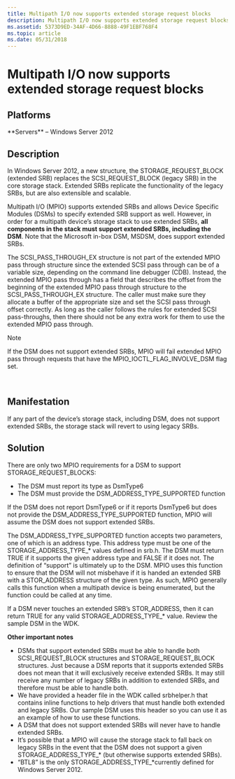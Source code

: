 ```yaml
---
title: Multipath I/O now supports extended storage request blocks
description: Multipath I/O now supports extended storage request blocks
ms.assetid: 5373D9ED-34AF-4D66-8888-49F1EBF768F4
ms.topic: article
ms.date: 05/31/2018
---
```


# Multipath I/O now supports extended storage request blocks

## Platforms

<dl> **Servers** – Windows Server 2012  
</dl>

## Description

In Windows Server 2012, a new structure, the STORAGE\_REQUEST\_BLOCK (extended SRB) replaces the SCSI\_REQUEST\_BLOCK (legacy SRB) in the core storage stack. Extended SRBs replicate the functionality of the legacy SRBs, but are also extensible and scalable.

Multipath I/O (MPIO) supports extended SRBs and allows Device Specific Modules (DSMs) to specify extended SRB support as well. However, in order for a multipath device’s storage stack to use extended SRBs, **all components in the stack must support extended SRBs, including the DSM**. Note that the Microsoft in-box DSM, MSDSM, does support extended SRBs.

The SCSI\_PASS\_THROUGH\_EX structure is not part of the extended MPIO pass through structure since the extended SCSI pass through can be of a variable size, depending on the command line debugger (CDB). Instead, the extended MPIO pass through has a field that describes the offset from the beginning of the extended MPIO pass through structure to the SCSI\_PASS\_THROUGH\_EX structure. The caller must make sure they allocate a buffer of the appropriate size and set the SCSI pass through offset correctly. As long as the caller follows the rules for extended SCSI pass-throughs, then there should not be any extra work for them to use the extended MPIO pass through.

> [!Note]  
> If the DSM does not support extended SRBs, MPIO will fail extended MPIO pass through requests that have the MPIO\_IOCTL\_FLAG\_INVOLVE\_DSM flag set.

 

## Manifestation

If any part of the device’s storage stack, including DSM, does not support extended SRBs, the storage stack will revert to using legacy SRBs.

## Solution

There are only two MPIO requirements for a DSM to support STORAGE\_REQUEST\_BLOCKS:

-   The DSM must report its type as DsmType6
-   The DSM must provide the DSM\_ADDRESS\_TYPE\_SUPPORTED function

If the DSM does not report DsmType6 or if it reports DsmType6 but does not provide the DSM\_ADDRESS\_TYPE\_SUPPORTED function, MPIO will assume the DSM does not support extended SRBs.

The DSM\_ADDRESS\_TYPE\_SUPPORTED function accepts two parameters, one of which is an address type. This address type must be one of the STORAGE\_ADDRESS\_TYPE\_\* values defined in srb.h. The DSM must return TRUE if it supports the given address type and FALSE if it does not. The definition of “support” is ultimately up to the DSM. MPIO uses this function to ensure that the DSM will not misbehave if it is handed an extended SRB with a STOR\_ADDRESS structure of the given type. As such, MPIO generally calls this function when a multipath device is being enumerated, but the function could be called at any time.

If a DSM never touches an extended SRB’s STOR\_ADDRESS, then it can return TRUE for any valid STORAGE\_ADDRESS\_TYPE\_\* value. Review the sample DSM in the WDK.

**Other important notes**

-   DSMs that support extended SRBs must be able to handle both SCSI\_REQUEST\_BLOCK structures and STORAGE\_REQUEST\_BLOCK structures. Just because a DSM reports that it supports extended SRBs does not mean that it will exclusively receive extended SRBs. It may still receive any number of legacy SRBs in addition to extended SRBs, and therefore must be able to handle both.
-   We have provided a header file in the WDK called srbhelper.h that contains inline functions to help drivers that must handle both extended and legacy SRBs. Our sample DSM uses this header so you can use it as an example of how to use these functions.
-   A DSM that does not support extended SRBs will never have to handle extended SRBs.
-   It’s possible that a MPIO will cause the storage stack to fall back on legacy SRBs in the event that the DSM does not support a given STORAGE\_ADDRESS\_TYPE\_\* (but otherwise supports extended SRBs).
-   “BTL8” is the only STORAGE\_ADDRESS\_TYPE\_\*currently defined for Windows Server 2012.

 

 




